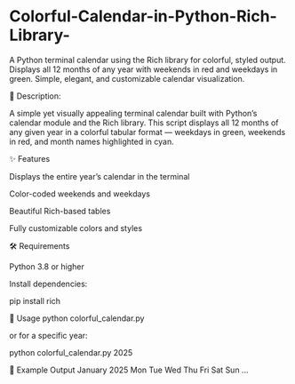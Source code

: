 # Colorful-Calendar-in-Python-Rich-Library-
A Python terminal calendar using the Rich library for colorful, styled output. Displays all 12 months of any year with weekends in red and weekdays in green. Simple, elegant, and customizable calendar visualization.

📝 Description:

A simple yet visually appealing terminal calendar built with Python’s calendar module and the Rich library.
This script displays all 12 months of any given year in a colorful tabular format — weekdays in green, weekends in red, and month names highlighted in cyan.

✨ Features

Displays the entire year’s calendar in the terminal

Color-coded weekends and weekdays

Beautiful Rich-based tables

Fully customizable colors and styles

🛠️ Requirements

Python 3.8 or higher

Install dependencies:

pip install rich

🚀 Usage
python colorful_calendar.py


or for a specific year:

python colorful_calendar.py 2025

📸 Example Output
 January 2025
Mon Tue Wed Thu Fri Sat Sun
 ...
